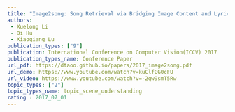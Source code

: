 ```yaml
---  
title: "Image2song: Song Retrieval via Bridging Image Content and Lyric Words"  
authors:  
 - Xuelong Li
 - Di Hu
 - Xiaoqiang Lu 
publication_types: ["9"]  
publication: International Conference on Computer Vision(ICCV) 2017   
publication_types_name: Conference Paper  
url_pdf: https://dtaoo.github.io/papers/2017_image2song.pdf  
url_demo: https://www.youtube.com/watch?v=kuClfGG0cFU  
url_video: https://www.youtube.com/watch?v=-2qw9smT5Rw  
topic_types: ["2"]
topic_types_name: topic_scene_understanding
rating : 2017_07_01
---  
```

